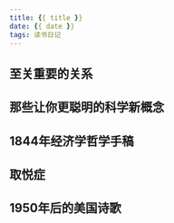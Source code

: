 ```yaml
---
title: {{ title }}
date: {{ date }}
tags: 读书日记
---
```


## 至关重要的关系

## 那些让你更聪明的科学新概念

## 1844年经济学哲学手稿

## 取悦症

## 1950年后的美国诗歌